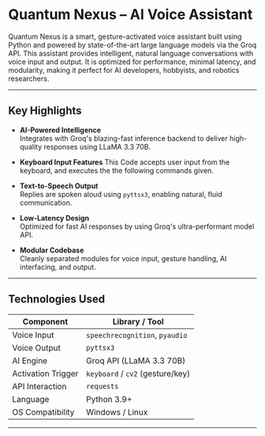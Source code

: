 # **Quantum Nexus – AI Voice Assistant**

Quantum Nexus is a smart, gesture-activated voice assistant built using Python and powered by state-of-the-art large language models via the Groq API. This assistant provides intelligent, natural language conversations with voice input and output. It is optimized for performance, minimal latency, and modularity, making it perfect for AI developers, hobbyists, and robotics researchers.

---

##  **Key Highlights**

-  **AI-Powered Intelligence**  
  Integrates with Groq's blazing-fast inference backend to deliver high-quality responses using LLaMA 3.3 70B.

-  **Keyboard Input Features**
   This Code accepts user input from the keyboard, and executes the the following commands given.
  
-  **Text-to-Speech Output**  
  Replies are spoken aloud using `pyttsx3`, enabling natural, fluid communication.

-  **Low-Latency Design**  
  Optimized for fast AI responses by using Groq's ultra-performant model API.

-  **Modular Codebase**  
  Cleanly separated modules for voice input, gesture handling, AI interfacing, and output.

---

##  Technologies Used

| **Component**           | **Library / Tool**   |
|--------------------|--------------------------|
| Voice Input         | `speechrecognition`, `pyaudio` |
| Voice Output        | `pyttsx3`                |
| AI Engine           | Groq API (LLaMA 3.3 70B) |
| Activation Trigger  | `keyboard` / `cv2` (gesture/key) |
| API Interaction     | `requests`               |
| Language            | Python 3.9+              |
| OS Compatibility    | Windows / Linux          |

---


